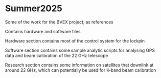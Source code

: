 # Summer2025
Some of the work for the BVEX project, as references

Contains hardware and software files

Hardware section contains most of the control system for the lockpin

Software section contains some sample analytic scripts for analysing GPS data and beam calibration of the 22 GHz telescope

Research section contains some information on satellites that downlink at around 22 GHz, which can potentially be used for K-band beam calibration
